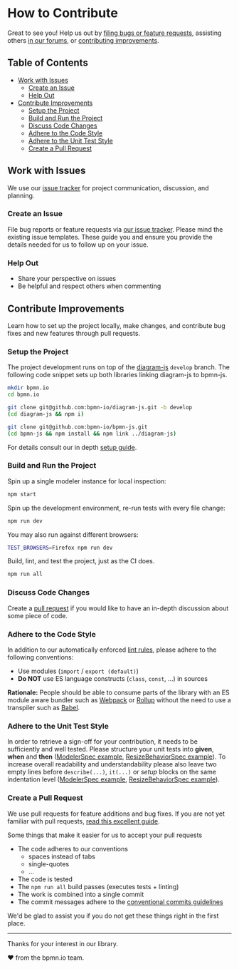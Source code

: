 # How to Contribute

Great to see you! Help us out by [filing bugs or feature requests](#work-with-issues), assisting others [in our forums](https://forum.bpmn.io/), or [contributing improvements](#contribute-improvements).


## Table of Contents

* [Work with Issues](#work-with-issues)
    * [Create an Issue](#Create-an-issue)
    * [Help Out](#help-out)
* [Contribute Improvements](#contribute-improvements)
    * [Setup the Project](#Setup-the-project)
    * [Build and Run the Project](#build-and-run-the-project)
    * [Discuss Code Changes](#discuss-code-changes)
    * [Adhere to the Code Style](#adhere-to-the-code-style)
    * [Adhere to the Unit Test Style](#adhere-to-the-unit-test-style)
    * [Create a Pull Request](#create-a-pull-request)


## Work with Issues

We use our [issue tracker](https://github.com/bpmn-io/bpmn-js/issues) for project communication, discussion, and planning.

### Create an Issue

File bug reports or feature requests via [our issue tracker](https://github.com/bpmn-io/bpmn-js/issues/new/choose). Please mind the existing issue templates. These guide you and ensure you provide the details needed for us to follow up on your issue.

### Help Out

* Share your perspective on issues
* Be helpful and respect others when commenting


## Contribute Improvements

Learn how to set up the project locally, make changes, and contribute bug fixes and new features through pull requests.

### Setup the Project

The project development runs on top of the [diagram-js](https://github.com/bpmn-io/diagram-js) `develop` branch. The following code snippet sets up both libraries linking diagram-js to bpmn-js.

```sh
mkdir bpmn.io
cd bpmn.io

git clone git@github.com:bpmn-io/diagram-js.git -b develop
(cd diagram-js && npm i)

git clone git@github.com:bpmn-io/bpmn-js.git
(cd bpmn-js && npm install && npm link ../diagram-js)
```

For details consult our in depth [setup guide](../docs/project/SETUP.md).


### Build and Run the Project

Spin up a single modeler instance for local inspection:

```sh
npm start
```

Spin up the development environment, re-run tests with every file change:

```sh
npm run dev
```

You may also run against different browsers:

```sh
TEST_BROWSERS=Firefox npm run dev
```

Build, lint, and test the project, just as the CI does.

```sh
npm run all
```


### Discuss Code Changes

Create a [pull request](#create-a-pull-request) if you would like to have an in-depth discussion about some piece of code.


### Adhere to the Code Style

In addition to our automatically enforced [lint rules](https://github.com/bpmn-io/eslint-plugin-bpmn-io), please adhere to the following conventions:

* Use modules (`import` / `export (default)`)
* __Do NOT__ use ES language constructs (`class`, `const`, ...) in sources

__Rationale:__ People should be able to consume parts of the library with an ES module aware bundler such as [Webpack](https://webpack.js.org/) or [Rollup](https://rollupjs.org) without the need to use a transpiler such as [Babel](https://babeljs.io/).

### Adhere to the Unit Test Style

In order to retrieve a sign-off for your contribution, it needs to be sufficiently and well tested. Please structure your unit tests into **given**, **when** and **then** ([ModelerSpec example](https://github.com/bpmn-io/bpmn-js/blob/develop/test/spec/ModelerSpec.js#L116), [ResizeBehaviorSpec example](https://github.com/bpmn-io/bpmn-js/blob/develop/test/spec/features/modeling/behavior/ResizeBehaviorSpec.js#L38)). To increase overall readability and understandability please also leave two empty lines before `describe(...)`, `it(...)` or *setup* blocks on the same indentation level ([ModelerSpec example](https://github.com/bpmn-io/bpmn-js/blob/develop/test/spec/ModelerSpec.js#L49), [ResizeBehaviorSpec example](https://github.com/bpmn-io/bpmn-js/blob/develop/test/spec/features/modeling/behavior/ResizeBehaviorSpec.js#L36)).

### Create a Pull Request

We use pull requests for feature additions and bug fixes. If you are not yet familiar with pull requests, [read this excellent guide](https://gun.io/blog/how-to-github-fork-branch-and-pull-request).

Some things that make it easier for us to accept your pull requests

* The code adheres to our conventions
    * spaces instead of tabs
    * single-quotes
    * ...
* The code is tested
* The `npm run all` build passes (executes tests + linting)
* The work is combined into a single commit
* The commit messages adhere to the [conventional commits guidelines](https://www.conventionalcommits.org)


We'd be glad to assist you if you do not get these things right in the first place.


---

Thanks for your interest in our library.

:heart: from the bpmn.io team.
